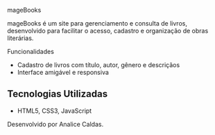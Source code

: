 mageBooks

mageBooks é um site para gerenciamento e consulta de livros, desenvolvido para facilitar o acesso, cadastro e organização de obras literárias.

Funcionalidades

- Cadastro de livros com título, autor, gênero e descriçãos
- Interface amigável e responsiva

## Tecnologias Utilizadas

- HTML5, CSS3, JavaScript

Desenvolvido por Analice Caldas.
